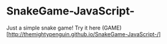 # SnakeGame-JavaScript-
Just  a simple snake game!
Try it here (GAME)[http://themightypenguin.github.io/SnakeGame-JavaScript-/]
